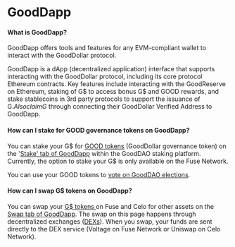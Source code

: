 # GoodDapp

#### What is GoodDapp?

GoodDapp offers tools and features for any EVM-compliant wallet to interact with the GoodDollar protocol.

GoodDapp is a dApp (decentralized application) interface that supports interacting with the GoodDollar protocol, including its core protocol Ethereum contracts. Key features include interacting with the GoodReserve on Ethereum, staking of G$ to access bonus G$ and GOOD rewards, and stake stablecoins in 3rd party protocols to support the issuance of G$. Also claim G$ through connecting their GoodDollar Verified Address to GoodDapp.

#### How can I stake for GOOD governance tokens on GoodDapp?

You can stake your G$ for [GOOD tokens](../gooddollar-protocol-and-gusd-token.md#what-is-the-good-token) (GoodDollar governance token) on the '[Stake' tab of GoodDapp](https://gooddapp.org/#/stakes) within the GoodDAO staking platform. Currently, the option to stake your G$ is only available on the Fuse Network.

You can use your GOOD tokens to [vote on GoodDAO elections](https://snapshot.org/#/thegooddao.eth).

#### How can I swap G$ tokens on GoodDapp?

You can swap your [G$ tokens ](../gooddollar-protocol-and-gusd-token.md#what-is-gusd-token)on Fuse and Celo for other assets on the [Swap tab of GoodDapp](https://gooddapp.org/#/swap). The swap on this page happens through decentralized exchanges ([DEXs](../web3-basic-knowledge-and-security-tips-by-consensys.md#what-is-a-dex)). When you swap, your funds are sent directly to the DEX service (Voltage on Fuse Network or Uniswap on Celo Network).&#x20;
